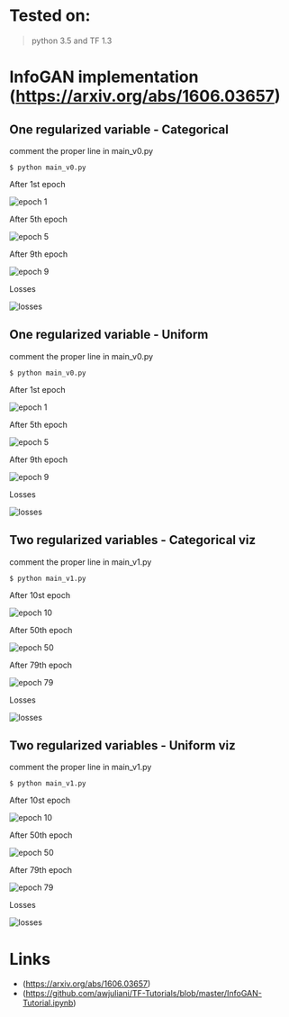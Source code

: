 
# Tested on:
> python 3.5 and TF 1.3

# InfoGAN implementation (https://arxiv.org/abs/1606.03657)

## One regularized variable - Categorical

comment the proper line in main_v0.py
```
$ python main_v0.py
```
After 1st epoch

![epoch 1](cat_epoch_0.png)

After 5th epoch

![epoch 5](cat_epoch_5.png)

After 9th epoch

![epoch 9](cat_epoch_9.png)

Losses

![losses](cat_losses.png)

## One regularized variable - Uniform
comment the proper line in main_v0.py
```
$ python main_v0.py
```
After 1st epoch

![epoch 1](con_epoch_0.png)

After 5th epoch

![epoch 5](con_epoch_5.png)

After 9th epoch

![epoch 9](con_epoch_9.png)

Losses

![losses](con_losses.png)

## Two regularized variables - Categorical viz
comment the proper line in main_v1.py
```
$ python main_v1.py
```
After 10st epoch

![epoch 10](2var_cat_epoch_10.png)

After 50th epoch

![epoch 50](2var_cat_epoch_50.png)

After 79th epoch

![epoch 79](2var_cat_epoch_79.png)

Losses

![losses](2var_cat_losses.png)
## Two regularized variables - Uniform viz
comment the proper line in main_v1.py
```
$ python main_v1.py
```
After 10st epoch

![epoch 10](2var_uni_epoch_10.png)

After 50th epoch

![epoch 50](2var_uni_epoch_50.png)

After 79th epoch

![epoch 79](2var_uni_epoch_79.png)

Losses

![losses](2var_uni_losses.png)
# Links

- (https://arxiv.org/abs/1606.03657)
- (https://github.com/awjuliani/TF-Tutorials/blob/master/InfoGAN-Tutorial.ipynb)
